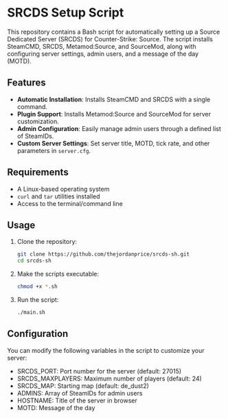 # SRCDS Setup Script

This repository contains a Bash script for automatically setting up a Source Dedicated Server (SRCDS) for Counter-Strike: Source. The script installs SteamCMD, SRCDS, Metamod:Source, and SourceMod, along with configuring server settings, admin users, and a message of the day (MOTD).

## Features

- **Automatic Installation**: Installs SteamCMD and SRCDS with a single command.
- **Plugin Support**: Installs Metamod:Source and SourceMod for server customization.
- **Admin Configuration**: Easily manage admin users through a defined list of SteamIDs.
- **Custom Server Settings**: Set server title, MOTD, tick rate, and other parameters in `server.cfg`.

## Requirements

- A Linux-based operating system
- `curl` and `tar` utilities installed
- Access to the terminal/command line

## Usage

1. Clone the repository:

   ```bash
   git clone https://github.com/thejordanprice/srcds-sh.git
   cd srcds-sh

2. Make the scripts executable:

   ```bash
   chmod +x *.sh

3. Run the script:

   ```bash
   ./main.sh

## Configuration
You can modify the following variables in the script to customize your server:

- SRCDS_PORT: Port number for the server (default: 27015)
- SRCDS_MAXPLAYERS: Maximum number of players (default: 24)
- SRCDS_MAP: Starting map (default: de_dust2)
- ADMINS: Array of SteamIDs for admin users
- HOSTNAME: Title of the server in browser
- MOTD: Message of the day
